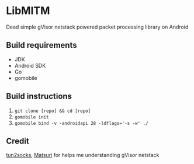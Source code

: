 # LibMITM
Dead simple gVisor netstack powered packet processing library on Android

## Build requirements
* JDK
* Android SDK
* Go
* gomobile

## Build instructions
1. `git clone [repo] && cd [repo]`
2. `gomobile init`
3. `gomobile bind -v -androidapi 28 -ldflags='-s -w' ./`

## Credit
[tun2socks](https://github.com/xjasonlyu/tun2socks),
[Matsuri](https://github.com/MatsuriDayo/Matsuri) for helps me understanding gVisor netstack